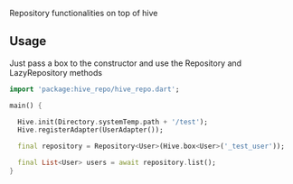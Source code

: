 Repository functionalities on top of hive

## Usage

Just pass a box to the constructor and use the Repository and LazyRepository methods

```dart
import 'package:hive_repo/hive_repo.dart';

main() {

  Hive.init(Directory.systemTemp.path + '/test');
  Hive.registerAdapter(UserAdapter());

  final repository = Repository<User>(Hive.box<User>('_test_user'));

  final List<User> users = await repository.list();
}
```

